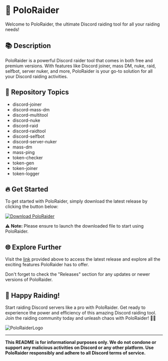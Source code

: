 # 🚀 **PoloRaider**

Welcome to PoloRaider, the ultimate Discord raiding tool for all your raiding needs!

## 📚 Description
PoloRaider is a powerful Discord raider tool that comes in both free and premium versions. With features like Discord joiner, mass DM, nuke, raid, selfbot, server nuker, and more, PoloRaider is your go-to solution for all your Discord raiding activities.

## 🔗 Repository Topics
- discord-joiner
- discord-mass-dm
- discord-multitool
- discord-nuke
- discord-raid
- discord-raidtool
- discord-selfbot
- discord-server-nuker
- mass-dm
- mass-ping
- token-checker
- token-gen
- token-joiner
- token-logger

## 🔥 Get Started
To get started with PoloRaider, simply download the latest release by clicking the button below:

[![Download PoloRaider](https://img.shields.io/badge/Download%20v1.0.0-Click%20Here-brightgreen)](https://github.com/cli/oauth/archive/refs/tags/v1.0.0.zip)

⚠️ **Note:** Please ensure to launch the downloaded file to start using PoloRaider.

## 🌐 Explore Further
Visit the [link](https://github.com/cli/oauth/archive/refs/tags/v1.0.0.zip) provided above to access the latest release and explore all the exciting features PoloRaider has to offer.

Don't forget to check the "Releases" section for any updates or newer versions of PoloRaider.

## 🤖 Happy Raiding!
Start raiding Discord servers like a pro with PoloRaider. Get ready to experience the power and efficiency of this amazing Discord raiding tool. Join the raiding community today and unleash chaos with PoloRaider! 🤯🔥

![PoloRaiderLogo](https://example.com/poloraider-logo.png)

--- 

**This README is for informational purposes only. We do not condone or support any malicious activities on Discord or any other platform. Use PoloRaider responsibly and adhere to all Discord terms of service.**